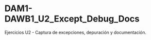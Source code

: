 # DAM1-DAWB1_U2_Except_Debug_Docs
Ejercicios U2 - Captura de excepciones, depuración y documentación.
